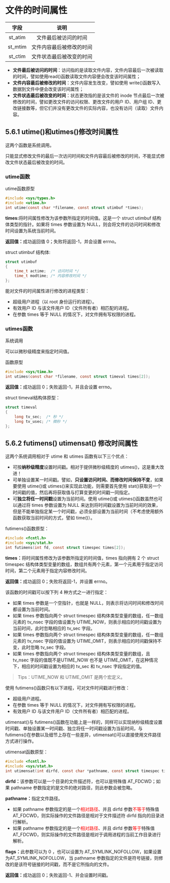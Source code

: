 # 文件的时间属性

|字段|说明|
|:-:|:-:|
|st_atim|文件最后被访问的时间|
|st_mtim|文件内容最后被修改的时间|
|st_ctim|文件状态最后被改变的时间|

* <b>文件最后被访问的时间</b>：访问指的是读取文件内容，文件内容最后一次被读取的时间，譬如使用read()函数读取文件内容便会改变该时间属性；
* <b>文件内容最后被修改的时间</b>：文件内容发生改变，譬如使用 write()函数写入数据到文件中便会改变该时间属性；
* <b>文件状态最后被改变的时间</b>：状态更改指的是该文件的 inode 节点最后一次被修改的时间，譬如更改文件的访问权限、更改文件的用户 ID、用户组 ID、更改链接数等，但它们并没有更改文件的实际内容，也没有访问（读取）文件内容。

## 5.6.1 utime()和utimes()修改时间属性

这两个函数是系统调用。

只能显式修改文件的最后一次访问时间和文件内容最后被修改的时间，不能显式修改文件状态最后被改变的时间。

### utime函数

utime函数原型
``` c
#include <sys/types.h>
#include <utime.h>
int utime(const char *filename, const struct utimbuf *times);
```

<b>times:</b>将时间属性修改为该参数所指定的时间值。这是一个 struct utimbuf 结构体类型的指针。如果将 times 参数设置为 NULL，则会将文件的访问时间和修改时间设置为系统当前时间。

<b>返回值：</b>成功返回值 0；失败将返回-1，并会设置 errno。

struct utimbuf 结构体:
``` c
struct utimbuf
{
    time_t actime;  /* 访问时间 */
    time_t modtime; /* 内容修改时间 */
};
```

能对文件的时间属性进行修改的进程类型：
* 超级用户进程（以 root 身份运行的进程）。
* 有效用户 ID 与该文件用户 ID（文件所有者）相匹配的进程。
* 在参数 times 等于 NULL 的情况下，对文件拥有写权限的进程。

### utimes函数

系统调用

可以以微秒级精度来指定时间值。

函数原型
``` c
#include <sys/time.h>
int utimes(const char *filename, const struct timeval times[2]);
```

<b>返回值：</b>成功返回 0；失败返回-1，并且会设置 errno。

struct timeval结构体原型：
``` c
struct timeval
{
    long tv_sec;  /* 秒 */
    long tv_usec; /* 微秒 */
};
```

## 5.6.2 futimens() utimensat() 修改时间属性

这两个系统调用相对于 utime 和 utimes 函数有以下三个优点：

* 可按<b>纳秒级精度</b>设置时间戳。相对于提供微秒级精度的 utimes()，这是重大改进！
* 可单独设置某一时间戳。譬如，<b>只设置访问时间、而修改时间保持不变</b>，如果要使用 utime()或 utimes()来实现此功能，则需要首先使用 stat()获取另一个时间戳的值，然后再将获取值与打算变更的时间戳一同指定。
* 可<b>独立将任一时间戳</b>设置为当前时间。使用 utime()或 utimes()函数虽然也可以通过将 times 参数设置为 NULL 来达到将时间戳设置为当前时间的效果，但是不能单独指定某一个时间戳，必须全部设置为当前时间（不考虑使用额外函数获取当前时间的方式，譬如 time()）。

futimens()函数原型：
``` c
#include <fcntl.h>
#include <sys/stat.h>
int futimens(int fd, const struct timespec times[2]);
```

<b>times：</b>将时间属性修改为该参数所指定的时间值，times 指向拥有 2 个 struct timespec 结构体类型变量的数组，数组共有两个元素，第一个元素用于指定访问时间，第二个元素用于指定内容修改时间。

<b>返回值：</b>成功返回 0；失败将返回-1，并设置 errno。

该函数的时间戳可以按下列 4 种方式之一进行指定：
* 如果 times 参数是一个空指针，也就是 NULL，则表示将访问时间和修改时间都设置为当前时间。
* 如果 times 参数指向两个 struct timespec 结构体类型变量的数组，任一数组元素的 tv_nsec 字段的值设置为 UTIME_NOW，则表示相应的时间戳设置为当前时间，此时忽略相应的 tv_sec 字段。
* 如果 times 参数指向两个 struct timespec 结构体类型变量的数组，任一数组元素的 tv_nsec 字段的值设置为 UTIME_OMIT，则表示相应的时间戳保持不变，此时忽略 tv_sec 字段。
* 如果 times 参数指向两个 struct timespec 结构体类型变量的数组，且 tv_nsec 字段的值既不是UTIME_NOW 也不是 UTIME_OMIT，在这种情况下，相应的时间戳设置为相应的 tv_sec 和 tv_nsec 字段指定的值。

> Tips：UTIME_NOW 和 UTIME_OMIT 是两个宏定义。

使用 futimens()函数只有以下进程，可对文件时间戳进行修改：

* 超级用户进程。
* 在参数 times 等于 NULL 的情况下，对文件拥有写权限的进程。
* 有效用户 ID 与该文件用户 ID（文件所有者）相匹配的进程。


utimensat()与 futimens()函数在功能上是一样的，同样可以实现纳秒级精度设置时间戳、单独设置某一时间戳、独立将任一时间戳设置为当前时间，与 futimens()在参数以及细节上存在一些差异，utimensat()可以直接使用文件路径方式进行操作。

utimensat函数原型：
``` c
#include <fcntl.h>
#include <sys/stat.h>
int utimensat(int dirfd, const char *pathname, const struct timespec times[2], int flags);
```

<b>dirfd：</b>该参数可以是一个目录的文件描述符，也可以是特殊值 AT_FDCWD；如果 pathname 参数指定的是文件的绝对路径，则此参数会被忽略。

<b>pathname：</b>指定文件路径。
- 如果 pathname 参数指定的是一个<font color=red>相对路径</font>、并且 dirfd 参数<font color=red>不等于</font>特殊值AT_FDCWD，则实际操作的文件路径是相对于文件描述符 dirfd 指向的目录进行解析。
- 如果 pathname 参数指定的是一个<font color=red>相对路径</font>、并且 dirfd 参数<font color=red>等于</font>特殊值 AT_FDCWD，则实际操作的文件路径是相对于调用进程的当前工作目录进行解析。

<b>flags：</b>此参数可以为 0 ，也可以设置为 AT_SYMLINK_NOFOLLOW，如果设置为AT_SYMLINK_NOFOLLOW，当 pathname 参数指定的文件是符号链接，则修改的是该符号链接的时间戳，而不是它所指向的文件。

<b>返回值：</b>成功返回 0；失败返回-1、并会设置时间戳。